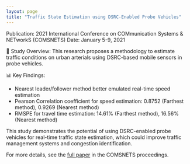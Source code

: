 ```yaml
---
layout: page
title: "Traffic State Estimation using DSRC-Enabled Probe Vehicles"
---
```


Publication: 2021 International Conference on COMmunication Systems & NETworkS (COMSNETS)
Date: January 5-9, 2021

🚗 Study Overview: This research proposes a methodology to estimate traffic conditions on urban arterials using DSRC-based mobile sensors in probe vehicles.

📊 Key Findings:
- Nearest leader/follower method better emulated real-time speed estimation
- Pearson Correlation coefficient for speed estimation: 0.8752 (Farthest method), 0.9269 (Nearest method)
- RMSPE for travel time estimation: 14.61% (Farthest method), 16.56% (Nearest method)

This study demonstrates the potential of using DSRC-enabled probe vehicles for real-time traffic state estimation, which could improve traffic management systems and congestion identification.

For more details, see the [full paper](https://ieeexplore.ieee.org/abstract/document/9352843) in the COMSNETS proceedings.
